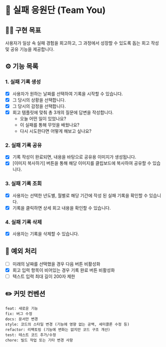 # 📣 실패 응원단 (Team You)

## 🏃‍♀️ 구현 목표

사용자가 일상 속 실패 경험을 회고하고, 그 과정에서 성장할 수 있도록 돕는 회고 작성 및 공유 기능을 제공합니다.

## ⚙️ 기능 목록

### 1. 실패 기록 생성

- [x]  사용자가 원하는 날짜를 선택하여 기록을 시작할 수 있습니다.
- [x]  그 당시의 상황을 선택합니다.
- [x]  그 당시의 감정을 선택합니다.
- [x]  회고 템플릿에 맞춰 총 3개의 질문에 답변을 작성합니다.
    - 오늘 어떤 일이 있었나요?
    - 이 실패를 통해 무엇을 배웠나요?
    - 다시 시도한다면 어떻게 해보고 싶나요?

### 2. 실패 기록 공유

- [x]  기록 작성이 완료되면, 내용을 바탕으로 공유용 이미지가 생성됩니다.
- [x]  [이미지 복사하기] 버튼을 통해 해당 이미지를 클립보드에 복사하여 공유할 수 있습니다.

### 3. 실패 기록 조회

- [x]  사용자는 선택한 년도별, 월별로 해당 기간에 작성 된 실패 기록을 확인할 수 있습니다.
- [x]  기록을 클릭하면 상세 회고 내용을 확인할 수 있습니다.

### 4. 실패 기록 삭제

- [x] 사용자는 기록을 삭제할 수 있습니다.

## 📌 예외 처리

- [ ] 미래의 날짜를 선택했을 경우 다음 버튼 비활성화
- [x] 회고 입력 항목이 비어있는 경우 기록 완료 버튼 비활성화
- [ ] 텍스트 입력 최대 길이 200자 제한

## ✏️ 커밋 컨벤션

```
feat: 새로운 기능
fix: 버그 수정
docs: 문서만 변경
style: 코드의 스타일 변경 (기능에 영향 없는 공백, 세미콜론 수정 등)
refactor: 리팩토링 (기능에 변화는 없지만 코드 구조 개선)
test: 테스트 코드 추가/수정
chore: 빌드 작업 또는 기타 변경 사항
```
